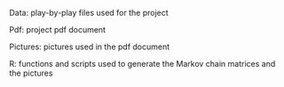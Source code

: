 Data: play-by-play files used for the project

Pdf: project pdf document

Pictures: pictures used in the pdf document

R: functions and scripts used to generate the Markov chain matrices and the pictures
